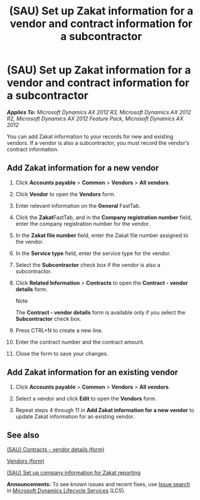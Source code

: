 ﻿---
title: (SAU) Set up Zakat information for a vendor and contract information for a subcontractor
TOCTitle: (SAU) Set up Zakat information for a vendor and contract information for a subcontractor
ms:assetid: 8083de75-ff8e-446e-b856-7aa9dea5e9fb
ms:mtpsurl: https://technet.microsoft.com/en-us/library/Hh209303(v=AX.60)
ms:contentKeyID: 36058344
ms.date: 04/18/2014
mtps_version: v=AX.60
f1_keywords:
- Saudi Arabia
- Zakat information
---

# (SAU) Set up Zakat information for a vendor and contract information for a subcontractor 


_**Applies To:** Microsoft Dynamics AX 2012 R3, Microsoft Dynamics AX 2012 R2, Microsoft Dynamics AX 2012 Feature Pack, Microsoft Dynamics AX 2012_

You can add Zakat information to your records for new and existing vendors. If a vendor is also a subcontractor, you must record the vendor’s contract information.

## Add Zakat information for a new vendor

1.  Click **Accounts payable** \> **Common** \> **Vendors** \> **All vendors**.

2.  Click **Vendor** to open the **Vendors** form.

3.  Enter relevant information on the **General** FastTab.

4.  Click the **Zakat**FastTab, and in the **Company registration number** field, enter the company registration number for the vendor.

5.  In the **Zakat file number** field, enter the Zakat file number assigned to the vendor.

6.  In the **Service type** field, enter the service type for the vendor.

7.  Select the **Subcontractor** check box if the vendor is also a subcontractor.

8.  Click **Related Information** \> **Contracts** to open the **Contract - vendor details** form.
    

    > [!NOTE]
    > <P>The <STRONG>Contract - vendor details</STRONG> form is available only if you select the <STRONG>Subcontractor</STRONG> check box.</P>



9.  Press CTRL+N to create a new line.

10. Enter the contract number and the contract amount.

11. Close the form to save your changes.

## Add Zakat information for an existing vendor

1.  Click **Accounts payable** \> **Common** \> **Vendors** \> **All vendors**.

2.  Select a vendor and click **Edit** to open the **Vendors** form.

3.  Repeat steps 4 through 11 in **Add Zakat information for a new vendor** to update Zakat information for an existing vendor.

## See also

[(SAU) Contracts - vendor details (form)](https://technet.microsoft.com/en-us/library/hh209486\(v=ax.60\))

[Vendors (form)](https://technet.microsoft.com/en-us/library/aa592162\(v=ax.60\))

[(SAU) Set up company information for Zakat reporting](sau-set-up-company-information-for-zakat-reporting.md)

  
**Announcements:** To see known issues and recent fixes, use [Issue search](http://go.microsoft.com/fwlink/?linkid=389258) in [Microsoft Dynamics Lifecycle Services](http://go.microsoft.com/fwlink/?linkid=306505) (LCS).

